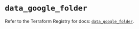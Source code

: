 # `data_google_folder`

Refer to the Terraform Registry for docs: [`data_google_folder`](https://registry.terraform.io/providers/hashicorp/google/6.29.0/docs/data-sources/folder).
